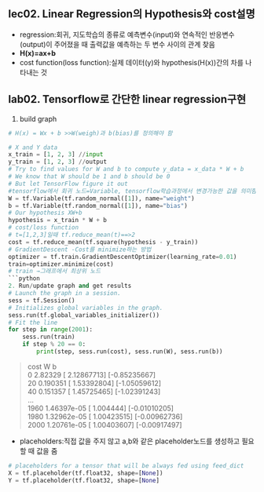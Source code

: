 ## lec02. Linear Regression의 Hypothesis와 cost설명
- regression:회귀, 지도학습의 종류로 예측변수(input)와 연속적인 반응변수(output)이 주어졌을 때 출력값을 예측하는 두 변수 사이의 관계 찾음  
- **H(x)=ax+b**  
- cost function(loss function):실제 데이터(y)와 hypothesis(H(x))간의 차를 나타내는 것  
## lab02. Tensorflow로 간단한 linear regression구현
1. build graph
```python
# H(x) = Wx + b >>W(weigh)과 b(bias)를 정의해야 함  

# X and Y data
x_train = [1, 2, 3] //input
y_train = [1, 2, 3] //output
# Try to find values for W and b to compute y_data = x_data * W + b
# We know that W should be 1 and b should be 0
# But let TensorFlow figure it out
#tensorflow에서 회귀 노드=Variable, tensorflow학습과정에서 변경가능한 값을 의미함
W = tf.Variable(tf.random_normal([1]), name="weight") 
b = tf.Variable(tf.random_normal([1]), name="bias") 
# Our hypothesis XW+b
hypothesis = x_train * W + b
# cost/loss function
# t=[1,2,3]일때 tf.reduce_mean(t)==>2
cost = tf.reduce_mean(tf.square(hypothesis - y_train))
# GradientDescent -Cost를 minimize하는 방법
optimizer = tf.train.GradientDescentOptimizer(learning_rate=0.01)
train=optimizer.minimize(cost)
# train →그래프에서 최상위 노드
```python
2. Run/update graph and get results
# Launch the graph in a session.
sess = tf.Session()
# Initializes global variables in the graph.
sess.run(tf.global_variables_initializer())
# Fit the line
for step in range(2001):
    sess.run(train)
    if step % 20 == 0:
        print(step, sess.run(cost), sess.run(W), sess.run(b))
```
>  cost      W            b  
> 0 2.82329 [ 2.12867713] [-0.85235667]  
> 20 0.190351 [ 1.53392804] [-1.05059612]  
> 40 0.151357 [ 1.45725465] [-1.02391243]  
> ...  
> 1960 1.46397e-05 [ 1.004444] [-0.01010205]  
> 1980 1.32962e-05 [ 1.00423515] [-0.00962736]  
> 2000 1.20761e-05 [ 1.00403607] [-0.00917497]  
- placeholders:직접 값을 주지 않고 a,b와 같은 placeholder노드를 생성하고 필요할 때 값을 줌
```python
# placeholders for a tensor that will be always fed using feed_dict
X = tf.placeholder(tf.float32, shape=[None])
Y = tf.placeholder(tf.float32, shape=[None]
```

